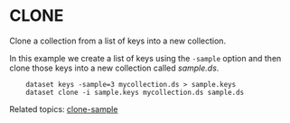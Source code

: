 
# CLONE

Clone a collection from a list of keys into a new collection.

In this example we create a list of keys using the `-sample` option
and then clone those keys into a new collection called *sample.ds*.

```shell
    dataset keys -sample=3 mycollection.ds > sample.keys
    dataset clone -i sample.keys mycollection.ds sample.ds
```

Related topics: [clone-sample](clone-sample.html)

